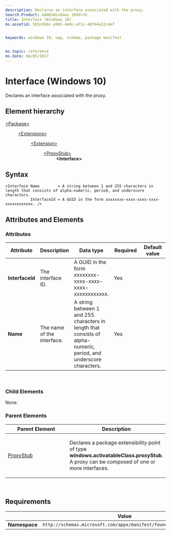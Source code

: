```yaml
---
description: Declares an interface associated with the proxy.
Search.Product: eADQiWindows 10XVcnh
title: Interface (Windows 10)
ms.assetid: 5b5c6b0c-a9d1-4e0c-a71c-40744a12c4e7


keywords: windows 10, uwp, schema, package manifest


ms.topic: reference
ms.date: 04/05/2017
---
```


# Interface (Windows 10)


Declares an interface associated with the proxy.

## Element hierarchy

<dl>
<dt><a href="element-package.md">&lt;Package&gt;</a></dt>
<dd>
<dl>
<dt><a href="element-extensions.md">&lt;Extensions&gt;</a></dt>
<dd>
<dl>
<dt><a href="element-extension.md">&lt;Extension&gt;</a></dt>
<dd>
<dl>
<dt><a href="element-proxystub.md">&lt;ProxyStub&gt;</a></dt>
<dd><b>&lt;Interface&gt;</b></dd>
</dl>
</dd>
</dl>
</dd>
</dl>
</dd>
</dl>

## Syntax

``` syntax
<Interface Name        = A string between 1 and 255 characters in length that consists of alpha-numeric, period, and underscore characters.
           InterfaceId = A GUID in the form xxxxxxxx-xxxx-xxxx-xxxx-xxxxxxxxxxxx. />
```

## Attributes and Elements


### Attributes

<table>
<colgroup>
<col width="20%" />
<col width="20%" />
<col width="20%" />
<col width="20%" />
<col width="20%" />
</colgroup>
<thead>
<tr class="header">
<th>Attribute</th>
<th>Description</th>
<th>Data type</th>
<th>Required</th>
<th>Default value</th>
</tr>
</thead>
<tbody>
<tr class="odd">
<td><strong>InterfaceId</strong></td>
<td><p>The interface ID.</p></td>
<td>A GUID in the form xxxxxxxx-xxxx-xxxx-xxxx-xxxxxxxxxxxx.</td>
<td>Yes</td>
<td></td>
</tr>
<tr class="even">
<td><strong>Name</strong></td>
<td><p>The name of the interface.</p></td>
<td>A string between 1 and 255 characters in length that consists of alpha-numeric, period, and underscore characters.</td>
<td>Yes</td>
<td></td>
</tr>
</tbody>
</table>

 

### Child Elements

None.

### Parent Elements

<table>
<colgroup>
<col width="50%" />
<col width="50%" />
</colgroup>
<thead>
<tr class="header">
<th>Parent Element</th>
<th>Description</th>
</tr>
</thead>
<tbody>
<tr class="odd">
<td><a href="element-proxystub.md">ProxyStub</a> </td>
<td><p>Declares a package extensibility point of type <strong>windows.activatableClass.proxyStub</strong>. A proxy can be composed of one or more interfaces.</p></td>
</tr>
</tbody>
</table>

 

## Requirements

|   | Value |
|--|--|
| **Namespace** | `http://schemas.microsoft.com/appx/manifest/foundation/windows10` |


 

 



